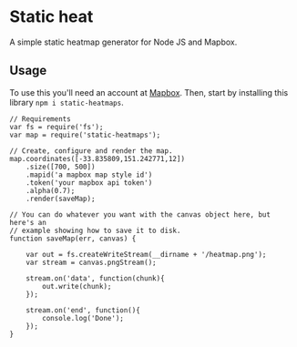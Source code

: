 # Static heat
A simple static heatmap generator for Node JS and Mapbox.

## Usage
To use this you'll need an account at [Mapbox](https://www.mapbox.com/). Then, start by installing this library `npm i static-heatmaps`.

```
// Requirements
var fs = require('fs');
var map = require('static-heatmaps');

// Create, configure and render the map.
map.coordinates([-33.835809,151.242771,12])
    .size([700, 500])
    .mapid('a mapbox map style id')
    .token('your mapbox api token')
    .alpha(0.7);
    .render(saveMap);

// You can do whatever you want with the canvas object here, but here's an
// example showing how to save it to disk.
function saveMap(err, canvas) {

    var out = fs.createWriteStream(__dirname + '/heatmap.png');
    var stream = canvas.pngStream();

    stream.on('data', function(chunk){
        out.write(chunk);
    });

    stream.on('end', function(){
        console.log('Done');
    });
}
```

